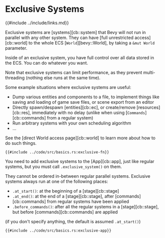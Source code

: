 # Exclusive Systems

{{#include ../include/links.md}}

Exclusive systems are [systems][cb::system] that Bevy will not run in parallel
with any other system. They can have [full unrestricted access][cb::world]
to the whole ECS [`World`][bevy::World], by taking a `&mut World` parameter.

Inside of an exclusive system, you have full control over all data stored
in the ECS. You can do whatever you want.

Note that exclusive systems can limit performance, as they prevent
multi-threading (nothing else runs at the same time).

Some example situations where exclusive systems are useful:
 - Dump various entities and components to a file, to implement things like
   saving and loading of game save files, or scene export from an editor
 - Directly spawn/despawn [entities][cb::ec], or create/remove [resources][cb::res],
   immediately with no delay (unlike when using [`Commands`][cb::commands]
   from a regular system)
 - Run arbitrary systems with your own scheduling algorithm
 - …

See the [direct World access page][cb::world] to learn more about how to do
such things.

```rust,no_run,noplayground
{{#include ../code/src/basics.rs:exclusive-fn}}
```

You need to add exclusive systems to the [App][cb::app], just like
regular systems, but you must call `.exclusive_system()` on them.

They cannot be ordered in-between regular parallel systems. Exclusive systems
always run at one of the following places:
 - `.at_start()`: at the beginning of a [stage][cb::stage]
 - `.at_end()`: at the end of a [stage][cb::stage],
   after [commands][cb::commands] from regular systems have been applied
 - `.before_commands()`: after all the regular systems in a [stage][cb::stage],
   but before [commands][cb::commands] are applied

(if you don't specify anything, the default is assumed `.at_start()`)

```rust,no_run,noplayground
{{#include ../code/src/basics.rs:exclusive-app}}
```
